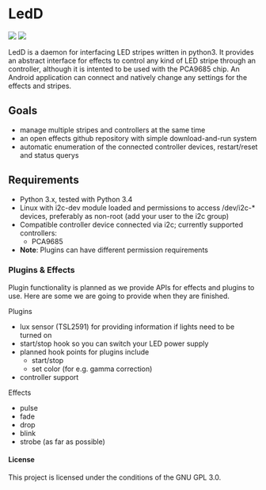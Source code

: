 # LedD

[![][codeclimate img]][codeclimate] [![][license img]][license]

LedD is a daemon for interfacing LED stripes written in python3. It provides an abstract interface for effects to control any kind of LED stripe through an controller, although it is intented to be used with the PCA9685 chip. An Android application can connect and natively change any settings for the effects and stripes.

## Goals

- manage multiple stripes and controllers at the same time
- an open effects github repository with simple download-and-run system
- automatic enumeration of the connected controller devices, restart/reset and status querys

## Requirements

- Python 3.x, tested with Python 3.4
- Linux with i2c-dev module loaded and permissions to access /dev/i2c-* devices, preferably as non-root (add your user to the i2c group)
- Compatible controller device connected via i2c; currently supported controllers:
    - PCA9685
- __Note__: Plugins can have different permission requirements

### Plugins & Effects

Plugin functionality is planned as we provide APIs for effects and plugins to use. Here are some we are going to provide when they are finished.

Plugins
- lux sensor (TSL2591) for providing information if lights need to be turned on
- start/stop hook so you can switch your LED power supply
- planned hook points for plugins include
    - start/stop
    - set color (for e.g. gamma correction)
- controller support

Effects
- pulse
- fade
- drop
- blink
- strobe (as far as possible)
    
#### License

This project is licensed under the conditions of the GNU GPL 3.0.

[license]:LICENSE
[license img]:https://img.shields.io/github/license/led-freaks/ledd.svg?style=flat-square
[codeclimate]:https://codeclimate.com/github/LED-Freaks/LedD
[codeclimate img]:https://img.shields.io/codeclimate/github/LED-Freaks/LedD.svg?style=flat-square
